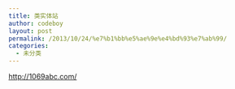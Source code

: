 ```yaml
---
title: 类实体站
author: codeboy
layout: post
permalink: /2013/10/24/%e7%b1%bb%e5%ae%9e%e4%bd%93%e7%ab%99/
categories:
  - 未分类
---
```

<a href="http://1069abc.com/" target="_blank">http://1069abc.com/</a>